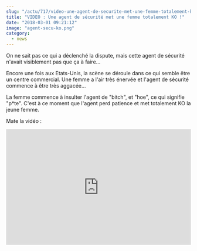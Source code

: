 ```yaml
--- 
slug: "/actu/717/video-une-agent-de-securite-met-une-femme-totalement-ko"
title: "VIDEO : Une agent de sécurité met une femme totalement KO !"
date: "2018-03-01 09:21:12"
image: "agent-secu-ko.png"
category:
  - news
---
```

<p>On ne sait pas ce qui a déclenché la dispute, mais cette agent de sécurité n'avait visiblement pas que ça à faire...</p>

<p>Encore une fois aux Etats-Unis, la scène se déroule dans ce qui semble être un centre commercial. Une femme a l'air très énervée et l'agent de sécurité commence à être très aggacée...</p>

<p>La femme commence à insulter l'agent de "bitch", et "hoe", ce qui signifie "p*te". C'est à ce moment que l'agent perd patience et met totalement KO la jeune femme. </p>

<p>Mate la vidéo :</p>

<iframe width="100%" height="315" src="https://www.youtube.com/embed/0Rx41KSAdEc" frameborder="0" allow="autoplay; encrypted-media" allowfullscreen></iframe>